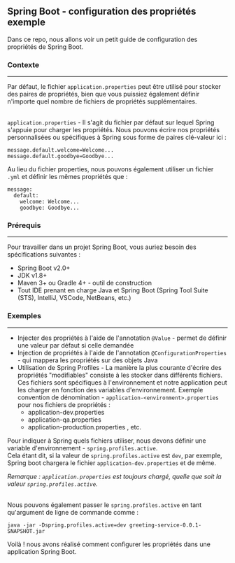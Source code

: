 ## Spring Boot - configuration des propriétés exemple
Dans ce repo, nous allons voir un petit guide de configuration des propriétés de Spring Boot.

### Contexte
---
Par défaut, le fichier `application.properties` peut être utilisé pour stocker des paires de propriétés, 
bien que vous puissiez également définir n'importe quel nombre de fichiers de propriétés supplémentaires.<br/><br/>

`application.properties` - Il s'agit du fichier par défaut sur lequel Spring s'appuie pour charger les propriétés. 
Nous pouvons écrire nos propriétés personnalisées ou spécifiques à Spring sous forme de paires clé-valeur ici :
```
message.default.welcome=Welcome...
message.default.goodbye=Goodbye...
```

Au lieu du fichier properties, nous pouvons également utiliser un fichier `.yml` et définir les mêmes propriétés que :
```
message:
  default:
    welcome: Welcome...
    goodbye: Goodbye...
```

### Prérequis
---
Pour travailler dans un projet Spring Boot, vous auriez besoin des spécifications suivantes :<br/>
- Spring Boot v2.0+<br/>
- JDK v1.8+<br/>
- Maven 3+ ou Gradle 4+ - outil de construction<br/>
- Tout IDE prenant en charge Java et Spring Boot (Spring Tool Suite (STS), IntelliJ, VSCode, NetBeans, etc.)<br/>

### Exemples
---
* Injecter des propriétés à l'aide de l'annotation `@Value` - permet de définir une valeur par défaut si celle demandée
* Injection de propriétés à l'aide de l'annotation `@ConfigurationProperties` - qui mappera les propriétés sur des objets Java
* Utilisation de Spring Profiles - La manière la plus courante d'écrire des propriétés "modifiables" consiste à les stocker dans différents fichiers. Ces fichiers sont spécifiques à l'environnement et notre application peut les charger en fonction des variables d'environnement.
Exemple convention de dénomination - `application-<environment>.properties` pour nos fichiers de propriétés :
	* application-dev.properties
	* application-qa.properties
	* application-production.properties , etc.

Pour indiquer à Spring quels fichiers utiliser, nous devons définir une variable d'environnement - `spring.profiles.active`.<br/>
Cela étant dit, si la valeur de `spring.profiles.active` est `dev`, par exemple, Spring boot chargera le fichier `application-dev.properties` et de même.<br/>

*Remarque : `application.properties` est toujours chargé, quelle que soit la valeur `spring.profiles.active`.*<br/><br/>

Nous pouvons également passer le `spring.profiles.active` en tant qu'argument de ligne de commande comme :
```
java -jar -Dspring.profiles.active=dev greeting-service-0.0.1-SNAPSHOT.jar
```

Voilà ! nous avons réalisé comment configurer les propriétés dans une application Spring Boot.